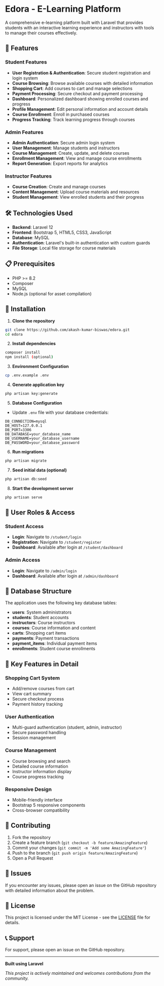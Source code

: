 # Edora - E-Learning Platform

A comprehensive e-learning platform built with Laravel that provides students with an interactive learning experience and instructors with tools to manage their courses effectively.

## 🚀 Features

### Student Features
- **User Registration & Authentication**: Secure student registration and login system
- **Course Browsing**: Browse available courses with detailed information
- **Shopping Cart**: Add courses to cart and manage selections
- **Payment Processing**: Secure checkout and payment processing
- **Dashboard**: Personalized dashboard showing enrolled courses and progress
- **Profile Management**: Edit personal information and account details
- **Course Enrollment**: Enroll in purchased courses
- **Progress Tracking**: Track learning progress through courses

### Admin Features
- **Admin Authentication**: Secure admin login system
- **User Management**: Manage students and instructors
- **Course Management**: Create, update, and delete courses
- **Enrollment Management**: View and manage course enrollments
- **Report Generation**: Export reports for analytics

### Instructor Features
- **Course Creation**: Create and manage courses
- **Content Management**: Upload course materials and resources
- **Student Management**: View enrolled students and their progress

## 🛠️ Technologies Used

- **Backend**: Laravel 12
- **Frontend**: Bootstrap 5, HTML5, CSS3, JavaScript
- **Database**: MySQL
- **Authentication**: Laravel's built-in authentication with custom guards
- **File Storage**: Local file storage for course materials

## 📋 Prerequisites

- PHP >= 8.2
- Composer
- MySQL
- Node.js (optional for asset compilation)

## 🚀 Installation

1. **Clone the repository**
```bash
git clone https://github.com/akash-kumar-biswas/edora.git
cd edora
```

2. **Install dependencies**
```bash
composer install
npm install (optional)
```

3. **Environment Configuration**
```bash
cp .env.example .env
```

4. **Generate application key**
```bash
php artisan key:generate
```

5. **Database Configuration**
- Update `.env` file with your database credentials:
```
DB_CONNECTION=mysql
DB_HOST=127.0.0.1
DB_PORT=3306
DB_DATABASE=your_database_name
DB_USERNAME=your_database_username
DB_PASSWORD=your_database_password
```

6. **Run migrations**
```bash
php artisan migrate
```

7. **Seed initial data (optional)**
```bash
php artisan db:seed
```

8. **Start the development server**
```bash
php artisan serve
```

## 🔐 User Roles & Access

### Student Access
- **Login**: Navigate to `/student/login`
- **Registration**: Navigate to `/student/register`
- **Dashboard**: Available after login at `/student/dashboard`

### Admin Access
- **Login**: Navigate to `/admin/login`
- **Dashboard**: Available after login at `/admin/dashboard`

## 📝 Database Structure

The application uses the following key database tables:

- **users**: System administrators
- **students**: Student accounts
- **instructors**: Course instructors
- **courses**: Course information and content
- **carts**: Shopping cart items
- **payments**: Payment transactions
- **payment_items**: Individual payment items
- **enrollments**: Student course enrollments

## 🎨 Key Features in Detail

### Shopping Cart System
- Add/remove courses from cart
- View cart summary
- Secure checkout process
- Payment history tracking

### User Authentication
- Multi-guard authentication (student, admin, instructor)
- Secure password handling
- Session management

### Course Management
- Course browsing and search
- Detailed course information
- Instructor information display
- Course progress tracking

### Responsive Design
- Mobile-friendly interface
- Bootstrap 5 responsive components
- Cross-browser compatibility

## 🤝 Contributing

1. Fork the repository
2. Create a feature branch (`git checkout -b feature/AmazingFeature`)
3. Commit your changes (`git commit -m 'Add some AmazingFeature'`)
4. Push to the branch (`git push origin feature/AmazingFeature`)
5. Open a Pull Request

## 🐛 Issues

If you encounter any issues, please open an issue on the GitHub repository with detailed information about the problem.

## 📄 License

This project is licensed under the MIT License - see the [LICENSE](LICENSE) file for details.

## 📞 Support

For support, please open an issue on the GitHub repository.

---

**Built using Laravel**

*This project is actively maintained and welcomes contributions from the community.*

